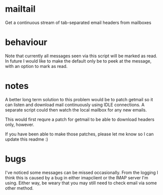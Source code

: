 
mailtail
========

Get a continuous stream of tab-separated email headers from mailboxes

behaviour
=========

Note that currently all messages seen via this script will be marked as read.
In future I would like to make the default only be to peek at the message, with
an option to mark as read.

notes
=====

A better long term solution to this problem would be to patch getmail so it can
listen and download mail continuously using IDLE connections. A separate script
could then watch the local mailbox for any new emails.

This would first requre a patch for getmail to be able to download headers
only, however.

If you have been able to make those patches, please let me know so I can update
this readme :)

bugs
====

I've noticed some messages can be missed occasionally. From the logging I think
this is caused by a bug in either imapclient or the IMAP server I'm using.
Either way, be weary that you may still need to check email via some other
method.

